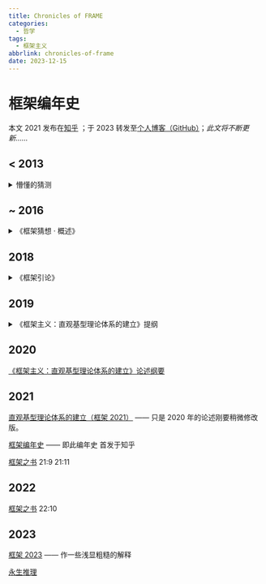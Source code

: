 ```yaml
---
title: Chronicles of FRAME
categories:
  - 哲学
tags:
  - 框架主义
abbrlink: chronicles-of-frame
date: 2023-12-15
---
```



# 框架编年史

本文 2021 发布在[知乎](https://zhuanlan.zhihu.com/p/73733210) ；于 2023 转发至[个人博客（GitHub）](https://framist.github.io/post/chronicles-of-frame.html)；*此文将不断更新……*

<!-- more -->

## < 2013


<details><summary>懵懂的猜测</summary>

小学时，对世界本质进行了初步的思考。但只注重提问，思考也仅限于此，陷入了两元论。

![复原图](https://pic2.zhimg.com/80/v2-3ffedab302b855a2a82a2434267e2535_720w.jpg)

</details>

## ~ 2016

<details><summary>《框架猜想 · 概述》</summary>

初中时期，我第一次整体表示框架主义思想。具有了直观方法的雏形，但没有明确和坚持。也产生类似于机械决定论的错误观点。

![纸本扫描](https://pic3.zhimg.com/80/v2-cd08442e7d057ded37418666635240c6_720w.jpg)

</details>


## 2018



<details><summary>《框架引论》</summary>

高中时期，开始表达分享。

![纸本扫描](https://pic1.zhimg.com/80/v2-73e8d84c27b19957e854dae75cf69784_720w.jpg)

</details>

## 2019



<details><summary>《框架主义：直观基型理论体系的建立》提纲</summary>

高考前一段时间，写了一本小册子用于交流框架主义思想

![小册子截图](https://pic4.zhimg.com/80/v2-8de432758e8701d735bdadaf6aca4f59.png)

![小册子截图](https://pic4.zhimg.com/80/v2-6063d78469d70f464ea15e75700c8ca3.png)

![小册子截图](https://pic4.zhimg.com/80/v2-fcbe5a5677007aef5148c8a5bd98ba8e.png)

![小册子截图](https://pic4.zhimg.com/80/v2-5d4ea848e78dae3f9ae70634cf5e7ef0.png)

![小册子截图](https://pic4.zhimg.com/80/v2-07466886ecf9bdd1a11b5b9430837009.png)

![小册子截图](https://pic4.zhimg.com/80/v2-27203fd48ab88ff2cff0efbd6f9ad96b.png)

![小册子截图](https://pic4.zhimg.com/80/v2-50cdef526be09301fd183726d0a94a7d.png)

![小册子截图](https://pic4.zhimg.com/80/v2-b9f8e97daed3471ff5ac0718c7111afb.png)

![小册子截图](https://pic4.zhimg.com/80/v2-d3aff1db3e0e5c0034c4f6799d45604b.png)

![小册子截图](https://pic4.zhimg.com/80/v2-d1098d4843823ea92853220a8ac71fff.png)

![小册子截图](https://pic4.zhimg.com/80/v2-888e562cc8aad8513e9d4ef100bf2985.png)

![小册子截图](https://pic4.zhimg.com/80/v2-c81cee55315ec402049e606aa6739a46.png)

![小册子截图](https://pic4.zhimg.com/80/v2-f94c6e03cb03949f7e5e7962c1f60c0d.png)

![小册子截图](https://pic4.zhimg.com/80/v2-044bc966ae717e725787303cf12d26b5.png)

![小册子截图](https://pic4.zhimg.com/80/v2-051e44dd23cf082d7782613de6cdbbbf.png)

![小册子截图](https://pic4.zhimg.com/80/v2-daecc7bc797c5b1436894b2604fdda76.png)

![小册子截图](https://pic4.zhimg.com/80/v2-4c04f2ecb9286bc0a487f78faf39f92f.png)

![小册子截图](https://pic4.zhimg.com/80/v2-fd0f98f638586e8ba7f6dd56be8b4957.png)

![小册子截图](https://pic4.zhimg.com/80/v2-41809785ea76f1f76e9cf3258bec48ed.png)

![小册子截图](https://pic4.zhimg.com/80/v2-2aeb1d2f4d7deb8d76bfb0235a98e16a.png)

</details>

## 2020

[《框架主义：直观基型理论体系的建立》论述纲要](https://framist.github.io/post/frame-2020.html)

## 2021

[直观基型理论体系的建立（框架 2021）](https://framist.github.io/post/frame-2021.html) —— 只是 2020 年的论述刚要稍微修改版。

[框架编年史](https://zhuanlan.zhihu.com/p/73733210) —— 即此编年史 首发于知乎

[框架之书](https://framist.github.io/post/the-book-of-frame.html) 21:9 21:11

## 2022

[框架之书](https://framist.github.io/post/the-book-of-frame.html) 22:10

## 2023

[框架 2023](https://framist.github.io/post/frame-2023.html) —— 作一些浅显粗糙的解释

[永生推理](https://www.zhihu.com/question/623548150/answer/3327900134)
